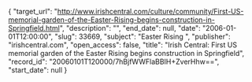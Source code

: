 {
  "target_url": "http://www.irishcentral.com/culture/community/First-US-memorial-garden-of-the-Easter-Rising-begins-construction-in-Springfield.html", 
  "description": "", 
  "end_date": null, 
  "date": "2006-01-01T12:00:00", 
  "slug": 33669, 
  "subject": "Easter Rising ", 
  "publisher": "irishcentral.com", 
  "open_access": false, 
  "title": "Irish Central: First US memorial garden of the Easter Rising begins construction in Springfield", 
  "record_id": "20060101T120000/7hBjfWWFlaBBIH+ZverHhw==", 
  "start_date": null
}

